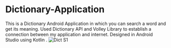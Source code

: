 # Dictionary-Application
This is a Dictionary Android Application in which you can search a word and get its meaning. Used Dictionary API and Volley Library to establish a connection between my application and internet. Designed in Android Studio using Kotlin .
![Dict S1](https://user-images.githubusercontent.com/65021212/126311064-44b0d803-9048-4802-8095-61b9912e0f4e.jpg)
